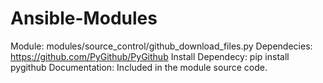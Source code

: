 # Ansible-Modules

Module: modules/source_control/github_download_files.py
Dependecies: https://github.com/PyGithub/PyGithub
Install Dependecy: pip install pygithub
Documentation: Included in the module source code.
